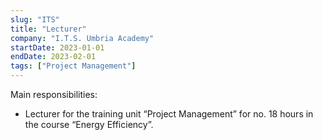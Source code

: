 ```yaml
---
slug: "ITS"
title: "Lecturer"
company: "I.T.S. Umbria Academy"
startDate: 2023-01-01
endDate: 2023-02-01
tags: ["Project Management"]
---
```


Main responsibilities:
- Lecturer for the training unit “Project Management” for no. 18 hours in the course “Energy Efficiency”.
